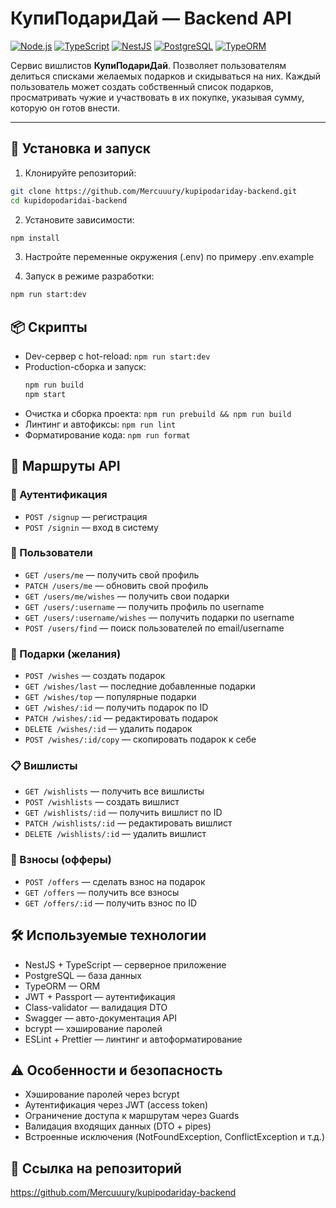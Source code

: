 # КупиПодариДай — Backend API

[![Node.js](https://img.shields.io/badge/Node.js-18.x-green)](https://nodejs.org/)
[![TypeScript](https://img.shields.io/badge/TypeScript-4.3.x-blue)](https://www.typescriptlang.org/)
[![NestJS](https://img.shields.io/badge/NestJS-9.x-red)](https://nestjs.com/)
[![PostgreSQL](https://img.shields.io/badge/PostgreSQL-13+-blue)](https://www.postgresql.org/)
[![TypeORM](https://img.shields.io/badge/TypeORM-0.3.x-lightgrey)](https://typeorm.io/)

Сервис вишлистов **КупиПодариДай**. Позволяет пользователям делиться списками желаемых подарков и скидываться на них. Каждый пользователь может создать собственный список подарков, просматривать чужие и участвовать в их покупке, указывая сумму, которую он готов внести.

---

## 🚀 Установка и запуск

1. Клонируйте репозиторий:

```bash
git clone https://github.com/Mercuuury/kupipodariday-backend.git
cd kupidopodaridai-backend
```

2. Установите зависимости:

```bash
npm install
```

3. Настройте переменные окружения (.env) по примеру .env.example

4. Запуск в режиме разработки:

```bash
npm run start:dev
```

## 📦 Скрипты

- Dev-сервер с hot-reload: `npm run start:dev`
- Production-сборка и запуск:
  ```bash
  npm run build
  npm start
  ```
- Очистка и сборка проекта: `npm run prebuild && npm run build`
- Линтинг и автофиксы: `npm run lint`
- Форматирование кода: `npm run format`

## 📘 Маршруты API

### 🔐 Аутентификация

- `POST /signup` — регистрация
- `POST /signin` — вход в систему

### 👤 Пользователи

- `GET /users/me` — получить свой профиль
- `PATCH /users/me` — обновить свой профиль
- `GET /users/me/wishes` — получить свои подарки
- `GET /users/:username` — получить профиль по username
- `GET /users/:username/wishes` — получить подарки по username
- `POST /users/find` — поиск пользователей по email/username

### 🎁 Подарки (желания)

- `POST /wishes` — создать подарок
- `GET /wishes/last` — последние добавленные подарки
- `GET /wishes/top` — популярные подарки
- `GET /wishes/:id` — получить подарок по ID
- `PATCH /wishes/:id` — редактировать подарок
- `DELETE /wishes/:id` — удалить подарок
- `POST /wishes/:id/copy` — скопировать подарок к себе

### 📋 Вишлисты

- `GET /wishlists` — получить все вишлисты
- `POST /wishlists` — создать вишлист
- `GET /wishlists/:id` — получить вишлист по ID
- `PATCH /wishlists/:id` — редактировать вишлист
- `DELETE /wishlists/:id` — удалить вишлист

### 💸 Взносы (офферы)

- `POST /offers` — сделать взнос на подарок
- `GET /offers` — получить все взносы
- `GET /offers/:id` — получить взнос по ID

## 🛠️ Используемые технологии

- NestJS + TypeScript — серверное приложение
- PostgreSQL — база данных
- TypeORM — ORM
- JWT + Passport — аутентификация
- Class-validator — валидация DTO
- Swagger — авто-документация API
- bcrypt — хэширование паролей
- ESLint + Prettier — линтинг и автоформатирование

## ⚠ Особенности и безопасность

- Хэширование паролей через bcrypt
- Аутентификация через JWT (access token)
- Ограничение доступа к маршрутам через Guards
- Валидация входящих данных (DTO + pipes)
- Встроенные исключения (NotFoundException, ConflictException и т.д.)

## 🔗 Ссылка на репозиторий

https://github.com/Mercuuury/kupipodariday-backend
